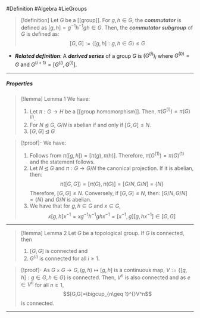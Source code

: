 #Definition #Algebra #LieGroups 

> [!definition]
> Let $G$ be a [[group]]. For $g,h\in G$, the ***commutator*** is defined as $[g,h]=g^{-1}h^{-1}gh\in G$. Then, the ***commutator subgroup*** of $G$ is defined as: $$[G,G]:=\left\langle [g,h]:g,h\in G \right\rangle\leq G$$
- ***Related definition***: A ***derived series*** of a group $G$ is $(G^{(i)})_{i}$ where $G^{(0)}=G$ and $G^{(i+1)}=[G^{(i)},G^{(i)}]$.
---
##### Properties
> [!lemma] Lemma 1
> We have:
> 1. Let $\pi:G\to H$ be a [[group homomorphism]]. Then, $\pi(G^{(i)})=\pi(G)^{(i)}$.
> 2. For $N\unlhd G$, $G / N$ is abelian if and only if $[G,G]\leq N$.
> 3. $[G,G]\unlhd G$

> [!proof]-
> We have:
> 1. Follows from $\pi([g,h])=[\pi(g),\pi(h)]$. Therefore, $\pi(G^{(1)})=\pi(G)^{(1)}$ and the statement follows.
> 2. Let $N\unlhd G$ and $\pi:G\to G / N$ the canonical projection. If it is abelian, then: $$\pi([G,G])=[\pi(G),\pi(G)]=[G / N,G / N]=\{ N \}$$Therefore, $[G,G]\leq N$. Conversely, if $[G,G]\leq N$, then: $[G /N, G / N]=\{ N \}$ and $G / N$ is abelian.
> 3. We have that for $g,h\in G$ and $x\in G$, $$x[g,h]x ^{-1}=xg^{-1}h^{-1}ghx ^{-1}=[x ^{-1},g][g,hx ^{-1}]\in [G,G]$$ 
---
> [!lemma] Lemma 2
> Let $G$ be a topological group. If $G$ is connected, then 
> 1. $[G,G]$ is connected and
> 2. $G^{(i)}$ is connected for all $i\geq 1$.

> [!proof]-
> As $G\times G\to G,(g,h)\mapsto[g,h]$ is a continuous map, $V:=\{ [g,h]:g\in G,h\in G \}$ is connected. Then, $V^n$ is also connected and as $e\in V^n$ for all $n\geq 1$, $$[G,G]=\bigcup_{n\geq 1}^{}V^n$$is connected.
---
